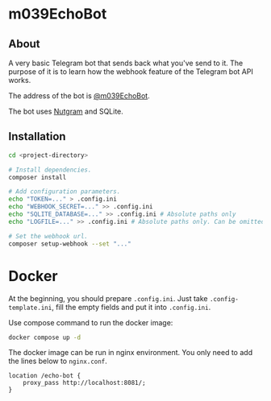 # m039EchoBot
## About
A very basic Telegram bot that sends back what you've send to it. The purpose of it is to learn how the webhook feature of the Telegram bot API works.

The address of the bot is [@m039EchoBot](https://t.me/m039EchoBot).

The bot uses [Nutgram](https://github.com/nutgram/nutgram) and SQLite.

## Installation
```bash
cd <project-directory>

# Install dependencies.
composer install

# Add configuration parameters.
echo "TOKEN=..." > .config.ini
echo "WEBHOOK_SECRET=..." >> .config.ini
echo "SQLITE_DATABASE=..." >> .config.ini # Absolute paths only
echo "LOGFILE=..." >> .config.ini # Absolute paths only. Can be omitted.

# Set the webhook url.
composer setup-webhook --set "..."

```

# Docker

At the beginning, you should prepare ```.config.ini```. Just take ```.config-template.ini```, fill the empty fields and put it into ```.config.ini```.

Use compose command to run the docker image:
```bash
docker compose up -d
```

The docker image can be run in nginx environment. You only need to add the lines below to ```nginx.conf```.

```nginx
location /echo-bot {
    proxy_pass http://localhost:8081/;
}
```
